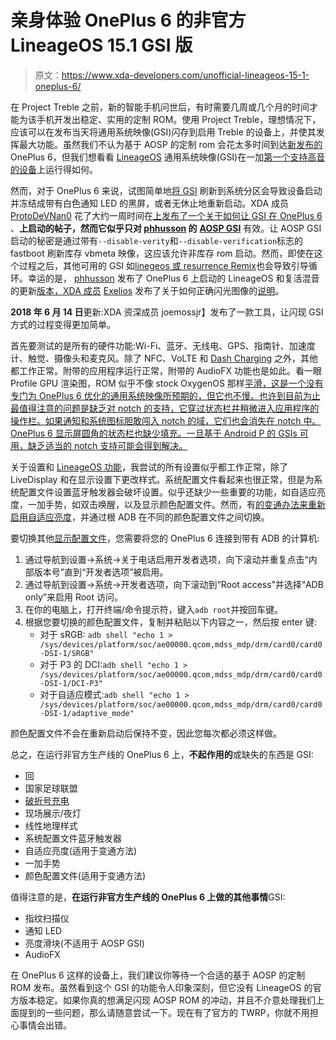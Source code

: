 # 亲身体验 OnePlus 6 的非官方 LineageOS 15.1 GSI 版

> 原文：<https://www.xda-developers.com/unofficial-lineageos-15-1-oneplus-6/>

在 Project Treble 之前，新的智能手机问世后，有时需要几周或几个月的时间才能为该手机开发出稳定、实用的定制 ROM。使用 Project Treble，理想情况下，应该可以在发布当天将通用系统映像(GSI)闪存到启用 Treble 的设备上，并使其发挥最大功能。虽然我们不认为基于 AOSP 的定制 rom 会花太多时间到达[新发布的](https://www.xda-developers.com/oneplus-6-specifications-pricing-availability/) OnePlus 6，但我们想看看 [LineageOS](https://www.xda-developers.com/lineageos-15-1-resurrection-remix-available-project-treble/) 通用系统映像(GSI)在一加[第一个支持高音的设备](https://www.xda-developers.com/why-current-oneplus-nokia-phones-wont-be-project-treble-certified/)上运行得如何。

然而，对于 OnePlus 6 来说，试图简单地[将 GSI](https://www.xda-developers.com/flash-generic-system-image-project-treble-device/) 刷新到系统分区会导致设备启动并冻结成带有白色通知 LED 的黑屏，或者无休止地重新启动。XDA 成员 [ProtoDeVNan0](https://forum.xda-developers.com/member.php?u=5203734) 花了大约一周时间在[上发布了一个关于如何让 GSI 在 OnePlus 6](https://forum.xda-developers.com/oneplus-6/how-to/guide-how-to-flash-treble-roms-oneplus-6-t3797858) 、**上启动的帖子，然而它似乎只对 [phhusson](https://forum.xda-developers.com/member.php?u=1915408) 的** **[AOSP GSI](https://forum.xda-developers.com/project-treble/trebleenabled-device-development/experimental-phh-treble-t3709659)** 有效。让 AOSP GSI 启动的秘密是通过带有`--disable-verity`和`--disable-verification`标志的 fastboot 刷新库存 vbmeta 映像，这应该允许非库存 rom 启动。然而，即使在这个过程之后，其他可用的 GSI 如[linegeos 或 resurrence Remix](https://www.xda-developers.com/lineageos-15-1-resurrection-remix-available-project-treble/)也会导致引导循环。幸运的是， [phhusson](https://forum.xda-developers.com/member.php?u=1915408) 发布了 OnePlus 6 上启动的 LineageOS 和复活混音的更新[版本，XDA 成员](https://forum.xda-developers.com/oneplus-6/development/experimental-lineage-t3801281/) [Exelios](https://forum.xda-developers.com/member.php?u=5930599) 发布了关于如何正确闪光图像的[说明](https://forum.xda-developers.com/showpost.php?p=76740118&postcount=2)。

**2018 年 6 月 14 日**更新:XDA 资深成员 joemossjr】发布了一款工具，让闪现 GSI 方式的过程变得更加简单。

首先要测试的是所有的硬件功能:Wi-Fi、蓝牙、无线电、GPS、指南针、加速度计、触觉、摄像头和麦克风。除了 NFC、VoLTE 和 [Dash Charging](https://www.xda-developers.com/oneplus-dash-charge-rebrand-amazon/) 之外，其他都工作正常。附带的应用程序运行正常，附带的 AudioFX 功能也是如此。看一眼 Profile GPU 渲染图，ROM 似乎不像 stock OxygenOS 那样[平滑，这是一个没有专门为 OnePlus 6 优化的通用系统映像所预期的，但它也不慢。也许到目前为止最值得注意的问题是缺乏对 notch 的支持，它穿过状态栏并稍微进入应用程序的操作栏。如果通知和系统图标胆敢闯入 notch 的域，它们也会消失在 notch 中。OnePlus 6 显示屏圆角的状态栏也缺少填充。一旦基于 Android P 的 GSIs 可用，缺乏适当的 notch 支持可能会得到解决。](https://www.xda-developers.com/oneplus-6-speed-gaming-review/)

关于设置和 [LineageOS 功能](https://www.xda-developers.com/lineageos-15-feature-list-overview-screenshots-video/)，我尝试的所有设置似乎都工作正常，除了 LiveDisplay 和在显示设置下更改样式。系统配置文件看起来也很正常，但是为系统配置文件设置蓝牙触发器会破坏设置。似乎还缺少一些重要的功能，如自适应亮度，一加手势，如双击唤醒，以及显示颜色配置文件。然而，有[的变通办法来重新启用自适应亮度](https://forum.xda-developers.com/project-treble/trebleenabled-device-development/overlay-enable-night-light-adaptive-t3741965)，并通过根 ADB 在不同的颜色配置文件之间切换。

要切换其他[显示配置文件](https://www.xda-developers.com/oneplus-6-display-analysis-compared-oneplus-5t/)，您需要将您的 OnePlus 6 连接到带有 ADB 的计算机:

1.  通过导航到设置→系统→关于电话启用开发者选项，向下滚动并重复点击“内部版本号”直到“开发者选项”被启用。
2.  通过导航到设置→系统→开发者选项，向下滚动到“Root access”并选择“ADB only”来启用 Root 访问。
3.  在你的电脑上，打开终端/命令提示符，键入`adb root`并按回车键。
4.  根据您要切换的颜色配置文件，复制并粘贴以下内容之一，然后按 enter 键:
    *   对于 sRGB: `adb shell "echo 1 > /sys/devices/platform/soc/ae00000.qcom,mdss_mdp/drm/card0/card0-DSI-1/SRGB"`
    *   对于 P3 的 DCI:`adb shell "echo 1 > /sys/devices/platform/soc/ae00000.qcom,mdss_mdp/drm/card0/card0-DSI-1/DCI-P3"`
    *   对于自适应模式:`adb shell "echo 1 > /sys/devices/platform/soc/ae00000.qcom,mdss_mdp/drm/card0/card0-DSI-1/adaptive_mode"`

颜色配置文件不会在重新启动后保持不变，因此您每次都必须这样做。

总之，在运行非官方生产线的 OnePlus 6 上，**不起作用的**或缺失的东西是 GSI:

*   回
*   国家足球联盟
*   [破折号充电](https://www.xda-developers.com/oneplus-dash-charge-rebrand-amazon/)
*   现场展示/夜灯
*   线性地理样式
*   系统配置文件蓝牙触发器
*   自适应亮度(适用于变通方法)
*   一加手势
*   颜色配置文件(适用于变通方法)

值得注意的是，**在运行非官方生产线的 OnePlus 6 上做的其他事情**GSI:

*   指纹扫描仪
*   通知 LED
*   亮度滑块(不适用于 AOSP GSI)
*   AudioFX

在 OnePlus 6 这样的设备上，我们建议你等待一个合适的基于 AOSP 的定制 ROM 发布。虽然看到这个 GSI 的功能令人印象深刻，但它没有 LineageOS 的官方版本稳定。如果你真的想满足闪现 AOSP ROM 的冲动，并且不介意处理我们上面提到的一些问题，那么请随意尝试一下。现在有了官方的 TWRP，你就不用担心事情会出错。
